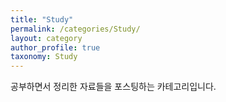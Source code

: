 ```yaml
---
title: "Study"
permalink: /categories/Study/
layout: category
author_profile: true
taxonomy: Study
---
```


공부하면서 정리한 자료들을 포스팅하는 카테고리입니다.